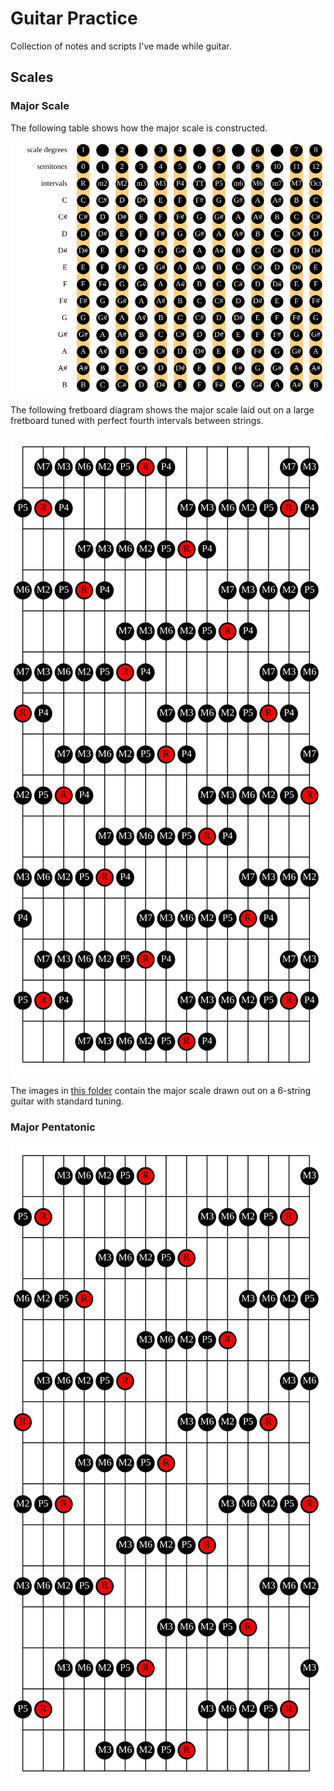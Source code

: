 # Guitar Practice

Collection of notes and scripts I've made while guitar.

## Scales

### Major Scale

The following table shows how the major scale is constructed.

![major scale tabulated](drawings/major_scale_table.svg)

The following fretboard diagram shows the major scale laid out on a large fretboard
tuned with perfect fourth intervals between strings.

![major scale on fretboard](drawings/major_scale.svg)

The images in [this folder](drawings/scales/) 
contain the major scale drawn out on a 6-string guitar with standard tuning.

### Major Pentatonic

![pentatonic scale](drawings/pentatonic_scale.svg)